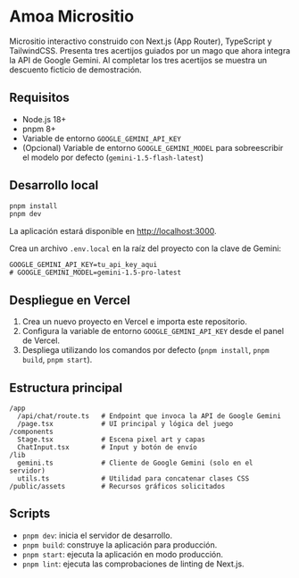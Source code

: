 # Amoa Micrositio

Micrositio interactivo construido con Next.js (App Router), TypeScript y TailwindCSS. Presenta tres acertijos guiados por un mago que ahora integra la API de Google Gemini. Al completar los tres acertijos se muestra un descuento ficticio de demostración.

## Requisitos

- Node.js 18+
- pnpm 8+
- Variable de entorno `GOOGLE_GEMINI_API_KEY`
- (Opcional) Variable de entorno `GOOGLE_GEMINI_MODEL` para sobreescribir el modelo por defecto (`gemini-1.5-flash-latest`)

## Desarrollo local

```bash
pnpm install
pnpm dev
```

La aplicación estará disponible en [http://localhost:3000](http://localhost:3000).

Crea un archivo `.env.local` en la raíz del proyecto con la clave de Gemini:

```
GOOGLE_GEMINI_API_KEY=tu_api_key_aqui
# GOOGLE_GEMINI_MODEL=gemini-1.5-pro-latest
```

## Despliegue en Vercel

1. Crea un nuevo proyecto en Vercel e importa este repositorio.
2. Configura la variable de entorno `GOOGLE_GEMINI_API_KEY` desde el panel de Vercel.
3. Despliega utilizando los comandos por defecto (`pnpm install`, `pnpm build`, `pnpm start`).

## Estructura principal

```
/app
  /api/chat/route.ts   # Endpoint que invoca la API de Google Gemini
  /page.tsx            # UI principal y lógica del juego
/components
  Stage.tsx            # Escena pixel art y capas
  ChatInput.tsx        # Input y botón de envío
/lib
  gemini.ts            # Cliente de Google Gemini (solo en el servidor)
  utils.ts             # Utilidad para concatenar clases CSS
/public/assets         # Recursos gráficos solicitados
```

## Scripts

- `pnpm dev`: inicia el servidor de desarrollo.
- `pnpm build`: construye la aplicación para producción.
- `pnpm start`: ejecuta la aplicación en modo producción.
- `pnpm lint`: ejecuta las comprobaciones de linting de Next.js.
